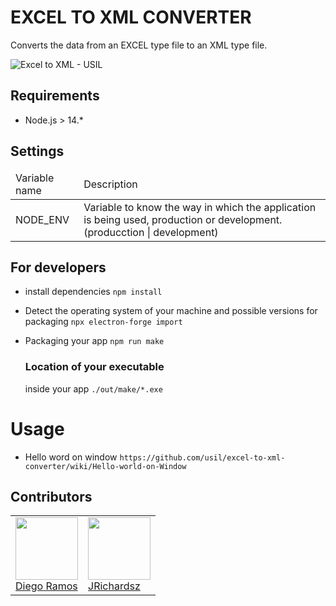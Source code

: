 # EXCEL TO XML CONVERTER
Converts the data from an EXCEL type file to an XML type file.

![Excel to XML - USIL](https://www.ilovefreesoftware.com/wp-content/uploads/2018/01/Excel-to-XML-Converter-Software-for-Windows.png "Excel to XML - USIL")

## Requirements
- Node.js > 14.*

## Settings
<table>
  <thead>
  <td>Variable name</td>
  <td>Description</td>
  </thead>
  <tbody>
    <td>
      NODE_ENV
    </td> 
    <td>
      Variable to know the way in which the application is being used, production or development.  (producction | development)
    </td>
  </tbody>
</table>

## For developers

- install dependencies
  ``` npm install ```
- Detect the operating system of your machine and possible versions for packaging
  ```npx electron-forge import```
- Packaging your app
  ```npm run make```

  ### Location of your executable
  inside your app
  ```./out/make/*.exe```

# Usage
  - Hello word on window
    ```https://github.com/usil/excel-to-xml-converter/wiki/Hello-world-on-Window```
    

## Contributors
<table>
  <tbody>
    <td>
      <img src="https://avatars.githubusercontent.com/u/66818290?s=400&u=d2f95a7497efd7fa830cf96fc2dc01120f27f3c5&v=4" width="100px;"/>
      <br />
      <label><a href="https://github.com/iSkyNavy">Diego Ramos</a></label>
      <br />
    </td>
    <td>
      <img src="https://avatars0.githubusercontent.com/u/3322836?s=460&v=4" width="100px;"/>
      <br />
      <label><a href="http://jrichardsz.github.io/">JRichardsz</a></label>
      <br />
    </td>
  </tbody>
</table>
